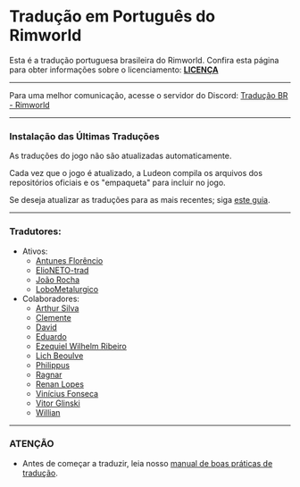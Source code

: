 # Tradução em Português do Rimworld
Esta é a tradução portuguesa brasileira do Rimworld. Confira esta página para obter informações sobre o licenciamento:
**[LICENÇA](http://ludeon.com/forums/index.php?topic=2933.0)**

------------------------

Para uma melhor comunicação, acesse o servidor do Discord: [Tradução BR - Rimworld](https://discord.gg/JYhMBbR7v3)

------------------------

### Instalação das Últimas Traduções

As traduções do jogo não são atualizadas automaticamente.

Cada vez que o jogo é atualizado, a Ludeon compila os arquivos dos repositórios oficiais e os "empaqueta" para incluir no jogo.

Se deseja atualizar as traduções para as mais recentes; siga [este guia](https://github.com/Ludeon/RimWorld-PortugueseBrazilian/blob/master/.Instalação/GuiaDeInstalação.md).

------------------------

### Tradutores:
- Ativos:
  - [Antunes Florêncio](https://github.com/antunes1611)
  - [ElioNETO-trad](https://github.com/ElioNETO-trad)
  - [João Rocha](https://github.com/KitsuneModder)
  - [LoboMetalurgico](https://github.com/LoboMetalurgico)
- Colaboradores:
  - [Arthur Silva](https://github.com/ArxdSilva)
  - [Clemente](https://github.com/ClemensXV)
  - [David](https://github.com/Zer0Gaming)
  - [Eduardo](https://github.com/eduardo0619)
  - [Ezequiel Wilhelm Ribeiro](https://github.com/Firty)
  - [Lich Beoulve](https://github.com/lichbeoulve)
  - [Philippus](https://github.com/PhilippusBR)
  - [Ragnar](https://github.com/RagnarLothbroke)
  - [Renan Lopes](https://github.com/renan905)
  - [Vinícius Fonseca](https://github.com/vinnysoft)
  - [Vitor Glinski](https://github.com/VitorGlinski)
  - [Willian](https://github.com/Srlimao)

-------------------------

### ATENÇÃO
- Antes de começar a traduzir, leia nosso [manual de boas práticas de tradução](https://github.com/Ludeon/RimWorld-PortugueseBrazilian/blob/master/boaspraticas.md).

